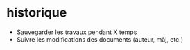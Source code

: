 # historique

- Sauvegarder les travaux pendant X temps
- Suivre les modifications des documents (auteur, màj, etc.)
